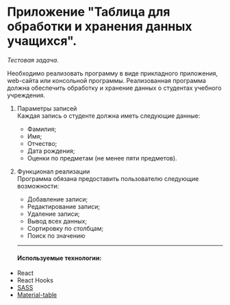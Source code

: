 # Приложение "Таблица для обработки и хранения данных учащихся".

_Тестовая задача_.

Необходимо реализовать программу в виде прикладного приложения,
web-сайта или консольной программы. Реализованная программа
должна обеспечить обработку и хранение данных о студентах
учебного учреждения.

1. Параметры записей<br>
Каждая запись о студенте должна иметь следующие данные:
    + Фамилия;
    + Имя;
    + Отчество;
    + Дата рождения;
    + Оценки по предметам (не менее пяти предметов).
    
2. Функционал реализации<br>
Программа обязана предоставить пользователю следующие
возможности:
    + Добавление записи;
    + Редактирование записи;
    + Удаление записи;
    + Вывод всех данных;
    + Сортировку по столбцам;
    + Поиск по значению
    
    <hr>
    
    #### Используемые технологии:

- React
- React Hooks
- [SASS](https://sass-lang.com/)
- [Material-table](https://material-table.com///github.com/alexfoxy/lax.js)
